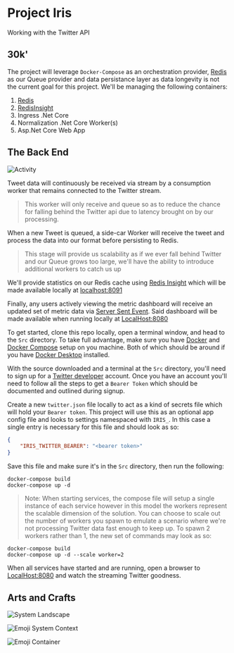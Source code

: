 # Project Iris
Working with the Twitter API

## 30k'
The project will leverage `Docker-Compose` as an orchestration provider, 
[Redis](https://redis.io/ "Redis") as our Queue provider and data persistance layer as data longevity is not the current goal for this project. 
We'll be managing the following containers:
1. [Redis](https://redis.com/)
2. [RedisInsight](https://redis.com/redis-enterprise/redis-insight/)
3. Ingress .Net Core 
4. Normalization .Net Core Worker(s)
5. Asp.Net Core Web App

## The Back End
![Activity](https://www.plantuml.com/plantuml/proxy?src=https://raw.githubusercontent.com/jbudbo/ProjectIris/master/puml/Flow.puml "Activity")

Tweet data will continuously be received via stream by a consumption worker that remains connected to the Twitter stream. 
> This worker will only receive and queue so as to reduce the chance for falling behind the Twitter api due to latency brought on by our processing.

When a new Tweet is queued, a side-car Worker will receive the tweet and process the data into our format before persisting to Redis. 
> This stage will provide us scalability as if we ever fall behind Twitter and our Queue grows too large, we'll have the ability to introduce additional workers to catch us up

We'll provide statistics on our Redis cache using 
[Redis Insight](https://redis.com/redis-enterprise/redis-insight/)
which will be made available locally at
[localhost:8091](http://localhost:8091)

Finally, any users actively viewing the metric dashboard will receive an updated set of metric data via 
[Server Sent Event](https://developer.mozilla.org/en-US/docs/Web/API/Server-sent_events/Using_server-sent_events "MDN SSE").
Said dashboard will be made available when running locally at
[LocalHost:8080](http://localhost:8080)

To get started, clone this repo locally, open a terminal window, and head to the `Src` directory.
To take full advantage, make sure you have
[Docker](https://www.docker.com/)
and
[Docker Compose](https://docs.docker.com/compose/)
setup on you machine. Both of which should be around if you have 
[Docker Desktop](https://www.docker.com/products/docker-desktop) 
installed.

With the source downloaded and a terminal at the `Src` directory, you'll need to sign up for a [Twitter developer](https://developer.twitter.com/en) account.
Once you have an account you'll need to follow all the steps to get a `Bearer Token` which should be documented and outlined during signup.

Create a new `twitter.json` file locally to act as a kind of secrets file which will hold your `Bearer token`.
This project will use this as an optional app config file and looks to settings namespaced with `IRIS_`.
In this case a single entry is necessary for this file and should look as so:
``` Json
{
	"IRIS_TWITTER_BEARER": "<bearer token>"
}
```

Save this file and make sure it's in the `Src` directory, then run the following:
```
docker-compose build
docker-compose up -d
```
>Note: When starting services, the compose file will setup a single instance of each service however in this model the workers represent the scalable dimension of the solution. You can choose to scale out the number of workers you spawn to emulate a scenario where we're not processing Twitter data fast enough to keep up. To spawn 2 workers rather than 1, the new set of commands may look as so:
```
docker-compose build
docker-compose up -d --scale worker=2
```

When all services have started and are running, open a browser to 
[LocalHost:8080](http://localhost:8080) 
and watch the streaming Twitter goodness.

## Arts and Crafts

![System Landscape](https://www.plantuml.com/plantuml/proxy?src=https://raw.githubusercontent.com/jbudbo/ProjectIris/master/puml/structurizr-2-SystemLandscape.puml "Landscape")

![Emoji System Context](https://www.plantuml.com/plantuml/proxy?src=https://raw.githubusercontent.com/jbudbo/ProjectIris/master/puml/structurizr-2-iamcalemojidata-SystemContext.puml "Emoji System Context")

![Emoji Container](https://www.plantuml.com/plantuml/proxy?src=https://raw.githubusercontent.com/jbudbo/ProjectIris/master/puml/structurizr-2-iamcalemojidata-Container.puml)
